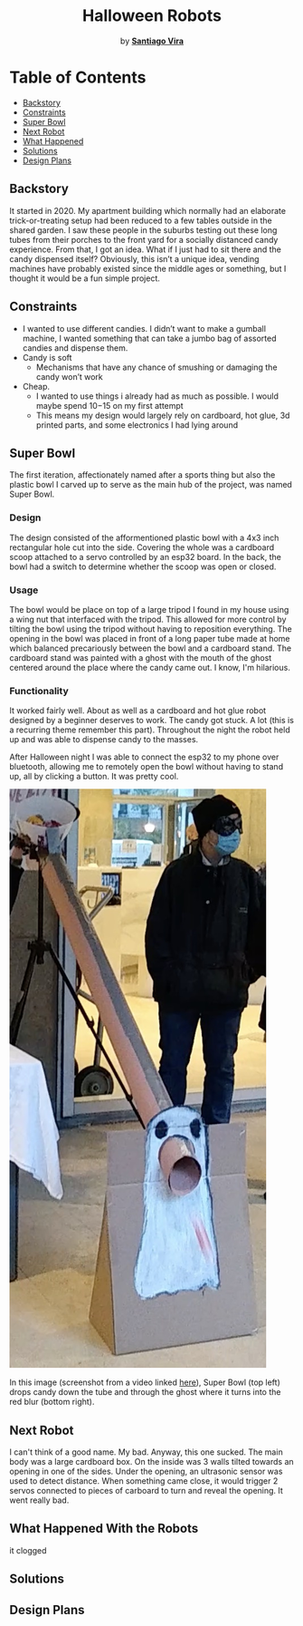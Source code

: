 <h1 align="center">Halloween Robots</h1>
<p align="center"> by <a href="https://github.com/SantiagoVira"><strong>Santiago Vira</strong></a></p>

# Table of Contents
- [Backstory](#backstory)
- [Constraints](#constraints)
- [Super Bowl](#super-bowl)
- [Next Robot](#next-robot)
- [What Happened](#what-happened)
- [Solutions](#solutions)
- [Design Plans](#design-plans)


## Backstory
It started in 2020. My apartment building which normally had an elaborate trick-or-treating setup had been reduced to a few tables outside in the shared garden. I saw these people in the suburbs testing out these long tubes from their porches to the front yard for a socially distanced candy experience. From that, I got an idea. What if I just had to sit there and the candy dispensed itself? Obviously, this isn’t a unique idea, vending machines have probably existed since the middle ages or something, but I thought it would be a fun simple project.

## Constraints
- I wanted to use different candies. I didn’t want to make a gumball machine, I wanted something that can take a jumbo bag of assorted candies and dispense them.
- Candy is soft
  - Mechanisms that have any chance of smushing or damaging the candy won’t work
- Cheap.
  - I wanted to use things i already had as much as possible. I would maybe spend $10-$15 on my first attempt
  - This means my design would largely rely on cardboard, hot glue, 3d printed parts, and some electronics I had lying around

## Super Bowl
The first iteration, affectionately named after a sports thing but also the plastic bowl I carved up to serve as the main hub of the project, was named Super Bowl. 
### Design
The design consisted of the afformentioned plastic bowl with a 4x3 inch rectangular hole cut into the side. Covering the whole was a cardboard scoop attached to a servo controlled by an esp32 board. In the back, the bowl had a switch to determine whether the scoop was open or closed. 
### Usage
The bowl would be place on top of a large tripod I found in my house using a wing nut that interfaced with the tripod. This allowed for more control by tilting the bowl using the tripod without having to reposition everything. The opening in the bowl was placed in front of a long paper tube made at home which balanced precariously between the bowl and a cardboard stand. The cardboard stand was painted with a ghost with the mouth of the ghost centered around the place where the candy came out. I know, I'm hilarious.
### Functionality
It worked fairly well. About as well as a cardboard and hot glue robot designed by a beginner deserves to work. The candy got stuck. A lot (this is a recurring theme remember this part). Throughout the night the robot held up and was able to dispense candy to the masses.

After Halloween night I was able to connect the esp32 to my phone over bluetooth, allowing me to remotely open the bowl without having to stand up, all by clicking a button. It was pretty cool.

[![working](/SuperBowl/SuperBowl-Demo.jpg)](/SuperBowl/SuperBowl-Demonstration.mp4)

In this image (screenshot from a video linked [here](/SuperBowl/SuperBowl-Demonstration.mp4)), Super Bowl (top left) drops candy down the tube and through the ghost where it turns into the red blur (bottom right).

## Next Robot
I can't think of a good name. My bad. Anyway, this one sucked. The main body was a large cardboard box. On the inside was 3 walls tilted towards an opening in one of the sides. Under the opening, an ultrasonic sensor was used to detect distance. When something came close, it would trigger 2 servos connected to pieces of carboard to turn and reveal the opening. It went really bad.

## What Happened With the Robots
it clogged
## Solutions
## Design Plans
